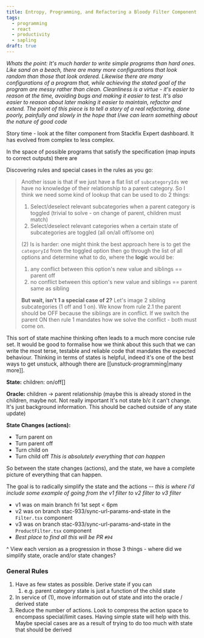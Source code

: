 ```yaml
---
title: Entropy, Programming, and Refactoring a Bloody Filter Component
tags:
  - programming
  - react
  - productivity
  - sapling
draft: true
---
```

*Whats the point: It's much harder to write simple programs than hard ones. Like sand on a beach, there are many more configurations that look random than those that look ordered. Likewise there are many configurations of a program that, while achieving the stated goal of the program are messy rather than clean. Cleanliness is a virtue - it's easier to reason at the time, avoiding bugs and making it easier to test. It's also easier to reason about later making it easier to maintain, refactor and extend. The point of this piece is to tell a story of a real refactoring, done poorly, painfully and slowly in the hope that I/we can learn something about the nature of good code*

Story time - look at the filter component from Stackfix Expert dashboard. It has evolved from complex to less complex. 

In the space of possible programs that satisfy the specification (map inputs to correct outputs) there are 

Discovering rules and special cases in the rules as you go:

> Another issue is that if we just have a flat list of `subcategoryIds` we have no knowledge of their relationship to a parent category. So I think we need some kind of lookup that can be used to do 2 things:
> 	1. Select/deselect relevant subcategories when a parent category is toggled (trivial to solve - on change of parent, children must match)
> 	2. Select/deselect relevant categories when a certain state of subcategories are toggled (all on/all off/some on)
> 
> (2) Is is harder: one might think the best approach here is to get the `categoryId` from the toggled option then go through the list of all options and determine what to do, where the **logic** would be:
> 	1. any conflict between this option's new value and siblings == parent off
> 	2. no conflict between this option's new value and siblings == parent same as sibling
> 
> **But wait, isn't 1 a special case of 2?**
> Let's image 2 sibling subcategories (1 off and 1 on). We know from rule 2.1 the parent should be OFF because the siblings are in conflict. If we switch the parent ON then rule 1 mandates how we solve the conflict - both must come on.

This sort of state machine thinking often leads to a much more concise rule set. It would be good to formalise how we think about this such that we can write the most terse, testable and reliable code that mandates the expected behaviour. Thinking in terms of states is helpful, indeed it's one of the best ways to get unstuck, although there are [[unstuck-programming|many more]].

**State:**
children: on/off[]

**Oracle:**
children -> parent relationship (maybe this is already stored in the children, maybe not. Not really important It's not state b/c it can't change. It's just background information. This should be cached outside of any state update)

**State Changes (actions):**
- Turn parent on 
- Turn parent off
- Turn child on
- Turn child off
*This is absolutely everything that can happen*

So between the state changes (actions), and the state, we have a complete picture of everything that can happen. 

The goal is to radically simplify the state and the actions -- *this is where I'd include some example of going from the v1 filter to v2 filter to v3 filter*
- v1 was on main branch fri 1st sept < 6pm
- v2 was on branch stac-933/sync-url-params-and-state in the `Filter.tsx` component
- v3 was on branch stac-933/sync-url-params-and-state in the `ProductFilter.tsx` component
- *Best place to find all this will be PR `#94`*

^ View each version as a progression in those 3 things - where did we simplify state, oracle and/or state changes?

### General Rules
1. Have as few states as possible. Derive state if you can
	1. e.g. parent category state is just a function of the child state
2. In service of (1), move information out of state and into the oracle / derived state
3. Reduce the number of actions. Look to compress the action space to encompass special/limit cases. Having simple state will help with this. Maybe special cases are as a result of trying to do too much with state that should be derived





